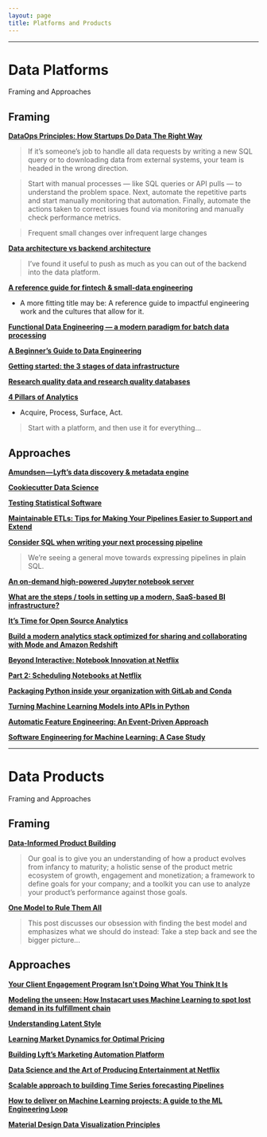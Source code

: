 ```yaml
---
layout: page
title: Platforms and Products
---
```


---

# Data Platforms
Framing and Approaches

## Framing

[**DataOps Principles: How Startups Do Data The Right Way**](https://retina.ai/blog/dataops-principles/)

> If it’s someone’s job to handle all data requests by writing a new SQL query or to downloading data from external systems, your team is headed in the wrong direction.

> Start with manual processes — like SQL queries or API pulls — to understand the problem space. Next, automate the repetitive parts and start manually monitoring that automation. Finally, automate the actions taken to correct issues found via monitoring and manually check performance metrics.

> Frequent small changes over infrequent large changes

[**Data architecture vs backend architecture**](https://erikbern.com/2019/01/10/data-architecture-vs-backend-architecture.html)

> I’ve found it useful to push as much as you can out of the backend into the data platform.

[**A reference guide for fintech & small-data engineering**](https://medium.com/dangerous-engineering/a-reference-guide-for-fintech-small-data-engineering-bd65b9796d90)

- A more fitting title may be: A reference guide to impactful engineering work and the cultures that allow for it.

[**Functional Data Engineering — a modern paradigm for batch data processing**](https://medium.com/@maximebeauchemin/functional-data-engineering-a-modern-paradigm-for-batch-data-processing-2327ec32c42a)

[**A Beginner’s Guide to Data Engineering**](https://medium.com/@rchang/a-beginners-guide-to-data-engineering-part-i-4227c5c457d7)

[**Getting started: the 3 stages of data infrastructure**](https://medium.com/@natekupp/getting-started-the-3-stages-of-data-infrastructure-556dac82e825)

[**Research quality data and research quality databases**](https://simplystatistics.org/2019/05/29/research-quality-data-and-research-quality-databases/)

[**4 Pillars of Analytics**](https://medium.com/analytics-and-data/4-pillars-of-analytics-1ee79e2e5f5f)

- Acquire, Process, Surface, Act.

> Start with a platform, and then use it for everything...

## Approaches

[**Amundsen — Lyft’s data discovery & metadata engine**](https://eng.lyft.com/amundsen-lyfts-data-discovery-metadata-engine-62d27254fbb9)

[**Cookiecutter Data Science**](https://drivendata.github.io/cookiecutter-data-science/)

[**Testing Statistical Software**](https://www.alexpghayes.com/blog/testing-statistical-software)

[**Maintainable ETLs: Tips for Making Your Pipelines Easier to Support and Extend**](https://multithreaded.stitchfix.com/blog/2019/05/21/maintainable-etls/)

[**Consider SQL when writing your next processing pipeline**](https://dataform.co/blog/consider-sql-when-writing-your-next-processing-pipeline/)

> We’re seeing a general move towards expressing pipelines in plain SQL.

[**An on-demand high-powered Jupyter notebook server**](https://medium.com/harrys-engineering/an-on-demand-high-powered-jupyter-notebook-server-12ee73d4612a)

[**What are the steps / tools in setting up a modern, SaaS-based BI infrastructure?**](https://blog.fishtownanalytics.com/what-are-the-steps-tools-in-setting-up-a-modern-saas-based-bi-infrastructure-281e0860f9a9)

[**It’s Time for Open Source Analytics**](https://blog.fishtownanalytics.com/its-time-for-open-source-analytics-194902ae5c5)

[**Build a modern analytics stack optimized for sharing and collaborating with Mode and Amazon Redshift**](https://aws.amazon.com/blogs/big-data/build-a-modern-analytics-stack-optimized-for-sharing-and-collaborating-with-mode-and-amazon-redshift/)

[**Beyond Interactive: Notebook Innovation at Netflix**](https://medium.com/netflix-techblog/notebook-innovation-591ee3221233)

[**Part 2: Scheduling Notebooks at Netflix**](https://medium.com/netflix-techblog/scheduling-notebooks-348e6c14cfd6)

[**Packaging Python inside your organization with GitLab and Conda**](https://stefan.sofa-rockers.org/2019/04/18/python-packaging-gitlab-conda/)

[**Turning Machine Learning Models into APIs in Python**](https://www.datacamp.com/community/tutorials/machine-learning-models-api-python)

[**Automatic Feature Engineering: An Event-Driven Approach**](https://medium.com/data-from-the-trenches/automatic-feature-engineering-an-event-driven-approach-b2ca09d166f)

[**Software Engineering for Machine Learning: A Case Study**](https://www.microsoft.com/en-us/research/uploads/prod/2019/03/amershi-icse-2019_Software_Engineering_for_Machine_Learning.pdf)

---

# Data Products
Framing and Approaches

## Framing

[**Data-Informed Product Building**](https://medium.com/sequoia-capital/data-informed-product-building-1e509a5c4112)

> Our goal is to give you an understanding of how a product evolves from infancy to maturity; a holistic sense of the product metric ecosystem of growth, engagement and monetization; a framework to define goals for your company; and a toolkit you can use to analyze your product’s performance against those goals.

[**One Model to Rule Them All**](https://bentoml.com/posts/2019-04-19-one-model/)

> This post discusses our obsession with finding the best model and emphasizes what we should do instead: Take a step back and see the bigger picture...

## Approaches

[**Your Client Engagement Program Isn't Doing What You Think It Is**](https://multithreaded.stitchfix.com/blog/2018/11/08/bandits/)

[**Modeling the unseen: How Instacart uses Machine Learning to spot lost demand in its fulfillment chain**](https://tech.instacart.com/modeling-the-unseen-6a51c9a02430)

[**Understanding Latent Style**](https://multithreaded.stitchfix.com/blog/2018/06/28/latent-style/)

[**Learning Market Dynamics for Optimal Pricing**](https://medium.com/airbnb-engineering/learning-market-dynamics-for-optimal-pricing-97cffbcc53e3)

[**Building Lyft’s Marketing Automation Platform**](https://eng.lyft.com/lyft-marketing-automation-b43b7b7537cc)

[**Data Science and the Art of Producing Entertainment at Netflix**](https://medium.com/netflix-techblog/studio-production-data-science-646ee2cc21a1)

[**Scalable approach to building Time Series forecasting Pipelines**](https://towardsdatascience.com/scalable-approach-to-building-time-series-forecasting-pipelines-eadfd75b15ff)

[**How to deliver on Machine Learning projects: A guide to the ML Engineering Loop**](https://blog.insightdatascience.com/how-to-deliver-on-machine-learning-projects-c8d82ce642b0)

[**Material Design Data Visualization Principles**](https://material.io/design/communication/data-visualization.html#principles)
